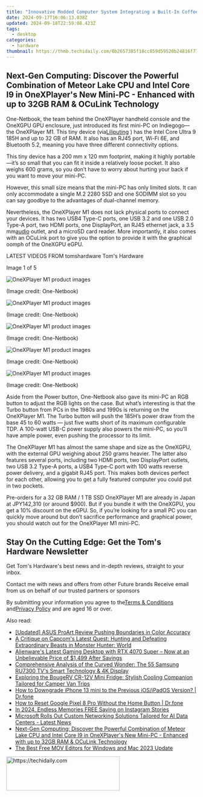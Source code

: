 ```yaml
---
title: "Innovative Modded Computer System Integrating a Built-In Coffee Brewer: Complete Bean Roasting & Grinding Capabilities"
date: 2024-09-17T16:06:13.038Z
updated: 2024-09-18T22:59:08.423Z
tags:
  - desktop
categories:
  - hardware
thumbnail: https://thmb.techidaily.com/0b2657385f18cc859d59520b24816f771e8e749f151532892ba053a97dc454cb.jpg
---
```


## Next-Gen Computing: Discover the Powerful Combination of Meteor Lake CPU and Intel Core I9 in OneXPlayer's New Mini-PC - Enhanced with up to 32GB RAM & OCuLink Technology

One-Netbook, the team behind the OneXPlayer handheld console and the OneXGPU GPU enclosure, just introduced its first mini-PC on Indiegogo—the OneXPlayer M1\. This tiny device (via[Liliputing](https://liliputing.com/onexplayer-m1-is-a-mini-pc-with-intel-core-ultra-9-185h-oculink-and-usb4/) ) has the Intel Core Ultra 9 185H and up to 32 GB of RAM. It also has an RJ45 port, Wi-Fi 6E, and Bluetooth 5.2, meaning you have three different connectivity options.

 This tiny device has a 200 mm x 120 mm footprint, making it highly portable—it’s so small that you can fit it inside a relatively loose pocket. It also weighs 600 grams, so you don’t have to worry about hurting your back if you want to move your mini-PC.

 However, this small size means that the mini-PC has only limited slots. It can only accommodate a single M.2 2280 SSD and one SODIMM slot so you can say goodbye to the advantages of dual-channel memory.

 Nevertheless, the OneXPlayer M1 does not lack physical ports to connect your devices. It has two USB4 Type-C ports, one USB 3.2 and one USB 2.0 Type-A port, two HDMI ports, one DisplayPort, an RJ45 ethernet jack, a 3.5 mm[audio](https://www.tomshardware.com/tag/audio) outlet, and a microSD card reader. More importantly, it also comes with an OCuLink port to give you the option to provide it with the graphical oomph of the OneXGPU eGPU.

 LATEST VIDEOS FROM tomshardware Tom's Hardware

 Image 1 of 5

![OneXPlayer M1 product images](https://vanilla.futurecdn.net/cyclingnews/media/img/missing-image.svg)

 (Image credit: One-Netbook)

![OneXPlayer M1 product images](https://vanilla.futurecdn.net/cyclingnews/media/img/missing-image.svg)

 (Image credit: One-Netbook)

![OneXPlayer M1 product images](https://vanilla.futurecdn.net/cyclingnews/media/img/missing-image.svg)

 (Image credit: One-Netbook)

![OneXPlayer M1 product images](https://vanilla.futurecdn.net/cyclingnews/media/img/missing-image.svg)

 (Image credit: One-Netbook)

![OneXPlayer M1 product images](https://vanilla.futurecdn.net/cyclingnews/media/img/missing-image.svg)

 (Image credit: One-Netbook)

 Aside from the Power button, One-Netbook also gave its mini-PC an RGB button to adjust the RGB lights on the case. But what’s interesting is that the Turbo button from PCs in the 1980s and 1990s is returning on the OneXPlayer M1\. The Turbo button will push the 185H’s power draw from the base 45 to 60 watts — just five watts short of its maximum configurable TDP. A 100-watt USB-C power supply also powers the mini-PC, so you’ll have ample power, even pushing the processor to its limit.

 The OneXPlayer M1 has almost the same shape and size as the OneXGPU, with the external GPU weighing about 250 grams heavier. The latter also features several ports, including two HDMI ports, two DisplayPort outlets, two USB 3.2 Type-A ports, a USB4 Type-C port with 100 watts reverse power delivery, and a gigabit RJ45 port. This makes both devices perfect for each other, allowing you to get a fully featured computer you could put in two pockets.

 Pre-orders for a 32 GB RAM / 1 TB SSD OneXPlayer M1 are already in Japan at JPY142,310 (or around $900). But if you bundle it with the OneXGPU, you get a 10% discount on the eGPU. So, if you’re looking for a small PC you can quickly move around but don’t sacrifice performance and graphical power, you should watch out for the OneXPlayer M1 mini-PC.

## Stay On the Cutting Edge: Get the Tom's Hardware Newsletter

 Get Tom's Hardware's best news and in-depth reviews, straight to your inbox.

 Contact me with news and offers from other Future brands  Receive email from us on behalf of our trusted partners or sponsors

 By submitting your information you agree to the[Terms & Conditions](https://futureplc.com/terms-conditions/) and[Privacy Policy](https://futureplc.com/privacy-policy/) and are aged 16 or over.

<ins class="adsbygoogle"
     style="display:block"
     data-ad-format="autorelaxed"
     data-ad-client="ca-pub-7571918770474297"
     data-ad-slot="1223367746"></ins>

<ins class="adsbygoogle"
     style="display:block"
     data-ad-client="ca-pub-7571918770474297"
     data-ad-slot="8358498916"
     data-ad-format="auto"
     data-full-width-responsive="true"></ins>

<span class="atpl-alsoreadstyle">Also read:</span>
<div><ul>
<li><a href="https://extra-lessons.techidaily.com/updated-asus-proart-review-pushing-boundaries-in-color-accuracy/"><u>[Updated] ASUS ProArt Review Pushing Boundaries in Color Accuracy</u></a></li>
<li><a href="https://ai-voice-clone.techidaily.com/a-critique-on-capcoms-latest-quest-hunting-and-defeating-extraordinary-beasts-in-monster-hunter-world/"><u>A Critique on Capcom's Latest Quest: Hunting and Defeating Extraordinary Beasts in Monster Hunter: World</u></a></li>
<li><a href="https://ai-voice-clone.techidaily.com/alienwares-latest-gaming-desktop-with-rtx-4070-super-now-at-an-unbelievable-price-of-1499-after-savings/"><u>Alienware's Latest Gaming Desktop with RTX 4070 Super – Now at an Unbelievable Price of $1,499 After Savings</u></a></li>
<li><a href="https://buynow-info.techidaily.com/comprehensive-analysis-of-the-curved-wonder-the-55-samsung-ru7300-tvs-smart-technology-and-4k-display/"><u>Comprehensive Analysis of the Curved Wonder: The 55 Samsung RU7300 TV's Smart Technology & 4K Display</u></a></li>
<li><a href="https://discover-helper.techidaily.com/exploring-the-bougerv-cr-12v-mini-fridge-stylish-cooling-companion-tailored-for-camper-van-trips/"><u>Exploring the BougeRV CR-12V Mini Fridge: Stylish Cooling Companion Tailored for Camper Van Trips</u></a></li>
<li><a href="https://blog-min.techidaily.com/how-to-downgrade-iphone-13-mini-to-the-previous-iosipados-version-drfone-by-drfone-ios-system-repair-ios-system-repair/"><u>How to Downgrade iPhone 13 mini to the Previous iOS/iPadOS Version? | Dr.fone</u></a></li>
<li><a href="https://techidaily.com/how-to-reset-google-pixel-8-pro-without-the-home-button-drfone-by-drfone-reset-android-reset-android/"><u>How to Reset Google Pixel 8 Pro Without the Home Button | Dr.fone</u></a></li>
<li><a href="https://instagram-video-files.techidaily.com/in-2024-endless-memories-free-saving-on-instagram-stories/"><u>In 2024, Endless Memories FREE Saving on Instagram Stories</u></a></li>
<li><a href="https://ai-voice-clone.techidaily.com/microsoft-rolls-out-custom-networking-solutions-tailored-for-ai-data-centers-latest-news/"><u>Microsoft Rolls Out Custom Networking Solutions Tailored for AI Data Centers - Latest News</u></a></li>
<li><a href="https://ai-voice-clone.techidaily.com/next-gen-computing-discover-the-powerful-combination-of-meteor-lake-cpu-and-intel-core-i9-in-onexplayers-new-mini-pc-enhanced-with-up-to-32gb-ram-and-oculin94/"><u>Next-Gen Computing: Discover the Powerful Combination of Meteor Lake CPU and Intel Core I9 in OneXPlayer's New Mini-PC - Enhanced with up to 32GB RAM & OCuLink Technology</u></a></li>
<li><a href="https://ai-vdieo-software.techidaily.com/the-best-free-mov-editors-for-windows-and-mac-2023-update/"><u>The Best Free MOV Editors for Windows and Mac 2023 Update</u></a></li>
</ul></div>

<!-- affiliate ads begin -->
<a href="https://aligracehair.sjv.io/c/5597632/1997690/19272" target="_top" id="1997690">
  <img src="//a.impactradius-go.com/display-ad/19272-1997690" border="0" alt="https://techidaily.com" width="300" height="90"/>
</a>
<img height="0" width="0" src="https://aligracehair.sjv.io/i/5597632/1997690/19272" style="position:absolute;visibility:hidden;" border="0" />
<!-- affiliate ads end -->

